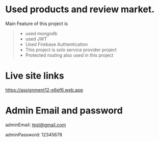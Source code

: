  # Used products and review market.

Main Feature of this project is
> - used mongodb 
> - used JWT
> - Used Firebase Authentication
> - This project is solo service provider project
> - Protected routing also used in this project


 
# Live site links 

https://assignment12-e6ef6.web.app


# Admin Email and password

adminEmail: test@gmail.com

adminPassword: 12345678
